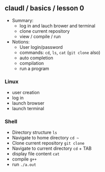 ## claudl / basics / lesson 0

- Summary:
  - log in and lauch brower and terminal
  - clone current repository
  - view / compile / run
- Notions:
  - User login/password
  - commands: `cd`, `ls`, `cat` (`git clone` also)
  - auto completion
  - compilation
  - run a program

### Linux
- user creation
- log in
- launch browser
- launch terminal

### Shell
- Directory structure
`ls`
- Navigate to home directory
`cd ~`
- Clone current repository
`git clone`
- Navigate to current directory
`cd` + TAB
- display file content
`cat`
- compile
`g++`
- run
`./a.out`
